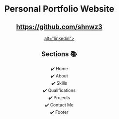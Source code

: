 <div align="center">

<h1>Personal Portfolio Website</h1>

<h2>
  <a href="https://shnwz3.github.io/Portfolio/">https://github.com/shnwz3</a>
</h2>

<div align="center">


<a href="www.linkedin.com/in/shahnawaz-sn2003"> alt="linkedin"></a>

</div>

## Sections 📚

✔️ Home\
✔️ About\
✔️ Skills \
✔️ Qualifications \
✔️ Projects\
✔️ Contact Me\
✔️ Footer


